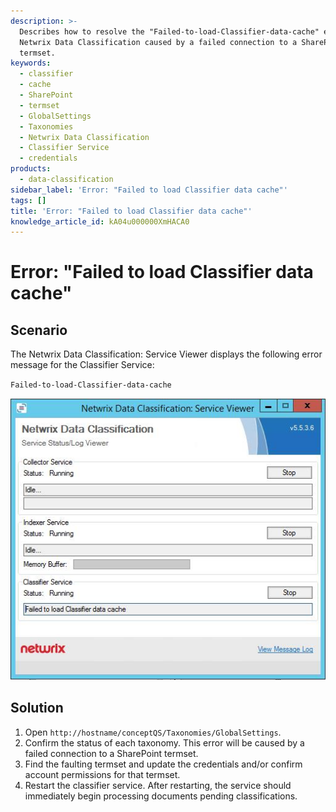 ```yaml
---
description: >-
  Describes how to resolve the "Failed-to-load-Classifier-data-cache" error in
  Netwrix Data Classification caused by a failed connection to a SharePoint
  termset.
keywords:
  - classifier
  - cache
  - SharePoint
  - termset
  - GlobalSettings
  - Taxonomies
  - Netwrix Data Classification
  - Classifier Service
  - credentials
products:
  - data-classification
sidebar_label: 'Error: "Failed to load Classifier data cache"'
tags: []
title: 'Error: "Failed to load Classifier data cache"'
knowledge_article_id: kA04u000000XmHACA0
---
```


# Error: "Failed to load Classifier data cache"

## Scenario

The Netwrix Data Classification: Service Viewer displays the following error message for the Classifier Service:

`Failed-to-load-Classifier-data-cache`

![User-added image](images/ka04u000000HdG2_0EM4u000001rDFG.png)

## Solution

1. Open `http://hostname/conceptQS/Taxonomies/GlobalSettings`.
2. Confirm the status of each taxonomy. This error will be caused by a failed connection to a SharePoint termset.
3. Find the faulting termset and update the credentials and/or confirm account permissions for that termset.
4. Restart the classifier service. After restarting, the service should immediately begin processing documents pending classifications.

